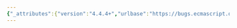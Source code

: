 ```yaml
---
{"_attributes":{"version":"4.4.4+","urlbase":"https://bugs.ecmascript.org/","maintainer":"dherman@mozilla.com"},"bug":{"bug_id":3041,"creation_ts":"2014-07-23 09:05:00 -0700","short_desc":"9.4.4.7 CreateMappedArgumentsObject: cross-reference glitch \"as specified in 0\"","delta_ts":"2014-08-25 08:29:20 -0700","product":"Draft for 6th Edition","component":"editorial issue","version":"Rev 26: July 18, 2014 Draft","rep_platform":"All","op_sys":"All","bug_status":"RESOLVED","resolution":"FIXED","priority":"Normal","bug_severity":"enhancement","everconfirmed":true,"reporter":{"uid":"jorendorff","name":"Jason Orendorff"},"assigned_to":{"uid":"allen","name":"Allen Wirfs-Brock"},"long_desc":[{"commentid":9488,"comment_count":0,"who":{"uid":"jorendorff","name":"Jason Orendorff"},"bug_when":"2014-07-23 09:05:08 -0700","thetext":"Steps 5 and 7:\n\n> 5. Set the [[DefineOwnProperty]] internal method of obj as specified in 0.\n...\n> 7. Set the [[Set]] internal method of obj as specified in 0."},{"commentid":9521,"comment_count":1,"who":{"uid":"allen","name":"Allen Wirfs-Brock"},"bug_when":"2014-07-24 09:43:18 -0700","thetext":"fixed in rev27 editor's draft"},{"commentid":9875,"comment_count":2,"who":{"uid":"allen","name":"Allen Wirfs-Brock"},"bug_when":"2014-08-25 08:29:20 -0700","thetext":"fixed in rev27 draft"}]}}
---
```

